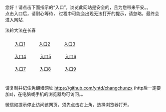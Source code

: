 您好！请点击下面指示的“入口”，浏览此网站是安全的，且为您带来平安。。 <br/>
点击入口后，请耐心等待， 过程中可能会出现无法打开的提示，请忽略，最终会进入网站. </br>

法轮大法在长春<br/>
<div style="padding:10px"><a style="margin:20px" target="_blank" href="https://d3eht2ew5oz54u.cloudfront.net/2Qpsp?yirnv" id="ccLink1" rel="nofollow">入口1</a> <a target="_blank" style="margin:20px" href="https://d3tzx5ws5w5g6z.cloudfront.net/2Qpsp?hydjxrjz" id="ccLink2" rel="nofollow">入口2</a> <a style="margin:20px" target="_blank" href="https://d3f09c2esjp1vn.cloudfront.net/2Qpsp?qefbofq" id="ccLink3" rel="nofollow">入口3</a></div>

<div style="padding:10px" ><a style="margin:20px" target="_blank" href="https://d3eht2ew5oz54u.cloudfront.net/2Qpsp?yirnv" id="ccLink4" rel="nofollow">入口4</a> <a style="margin:20px" href="https://d3tzx5ws5w5g6z.cloudfront.net/2Qpsp?hydjxrjz" target="_blank" id="ccLink5" rel="nofollow">入口5</a> <a style="margin:20px" href="https://d3f09c2esjp1vn.cloudfront.net/2Qpsp?qefbofq" target="_blank" id="ccLink6" rel="nofollow">入口6</a></div>

<div style="padding:10px"><a style="margin:20px" target="_blank" href="https://d3eht2ew5oz54u.cloudfront.net/2Qpsp?yirnv" id="ccLink7" rel="nofollow">入口7</a> <a style="margin:20px" href="https://d3tzx5ws5w5g6z.cloudfront.net/2Qpsp?hydjxrjz" target="_blank" id="ccLink8" rel="nofollow">入口8</a> <a style="margin:20px" target="_blank" href="https://d3f09c2esjp1vn.cloudfront.net/2Qpsp?qefbofq" id="ccLink9" rel="nofollow">入口9</a></div>

<br/>



请复制并记住免翻墙网址 https://github.com/yntd/changchunzx (http后一定要加s)，在电脑或手机的浏览器均可访问。。<br/>

微信如提示停止访问该网页，须先点击右上角，选择浏览器打开。
